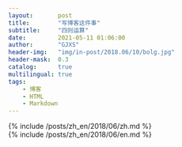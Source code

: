 ```yaml
---
layout:       post
title:        "写博客这件事"
subtitle:     "四则运算"
date:         2021-05-11 01:06:00
author:       "GJXS"
header-img:   "img/in-post/2018.06/10/bolg.jpg"
header-mask:  0.3
catalog:      true
multilingual: true
tags:
    - 博客
    - HTML
    - Markdown
---
```


<!-- Chinese Version -->
<div class="zh post-container">
    {% include /posts/zh_en/2018/06/zh.md %}
    <!--
    {% capture about_zh %}{% include /posts/zh_en/2018/06/zh.md %}{% endcapture %}
    {{ about_zh | markdownify }}
    -->
</div>

<!-- English Version -->
<div class="en post-container">
    {% include /posts/zh_en/2018/06/en.md %}
    <!--
    {% capture about_en %}{% include /posts/zh_en/2018/06/en.md %}{% endcapture %}
    {{ about_en | markdownify }}
    -->
</div>
